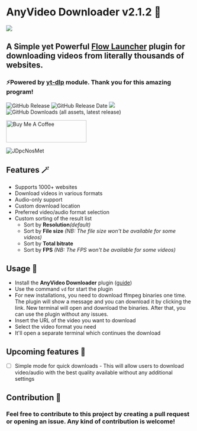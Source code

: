 # AnyVideo Downloader v2.1.2 🔻


![](https://github.com/user-attachments/assets/18a6cff4-ee86-4322-a72d-c6a02628503a)

## A Simple yet Powerful [Flow Launcher](https://github.com/Flow-Launcher/Flow.Launcher) plugin for downloading videos from literally thousands of websites.
### ⚡Powered by [yt-dlp](https://github.com/yt-dlp/yt-dlp) module. Thank you for this amazing program!
![GitHub Release](https://img.shields.io/github/v/release/z1nc0r3/AnyVideo-Downloader-Flow-Plugin) ![GitHub Release Date](https://img.shields.io/github/release-date/z1nc0r3/AnyVideo-Downloader-Flow-Plugin) ![](https://img.shields.io/github/downloads/z1nc0r3/AnyVideo-Downloader-Flow-Plugin/total) ![GitHub Downloads (all assets, latest release)](https://img.shields.io/github/downloads/z1nc0r3/AnyVideo-Downloader-Flow-Plugin/latest/total)

<a href="https://www.buymeacoffee.com/z1nc0r3" target="_blank"><img src="https://cdn.buymeacoffee.com/buttons/v2/default-yellow.png" alt="Buy Me A Coffee" style="height: 60px !important;width: 217px !important;" ></a>

![JDpcNosMet](https://github.com/user-attachments/assets/5049273d-72f9-4d7b-86cb-1a924b0f5b21)


## Features 🪄
- Supports 1000+ websites
- Download videos in various formats
- Audio-only support
- Custom download location
- Preferred video/audio format selection
- Custom sorting of the result list
  - Sort by **Resolution**_(default)_
  - Sort by **File size** _(NB: The file size won't be available for some videos)_
  - Sort by **Total bitrate**
  - Sort by **FPS** _(NB: The FPS won't be available for some videos)_


## Usage 👤
- Install the **AnyVideo Downloader** plugin ([guide](https://github.com/Flow-Launcher/Flow.Launcher/?tab=readme-ov-file#-plugin-store))
- Use the command ```vd``` for start the plugin
- For new installations, you need to download ffmpeg binaries one time. The plugin will show a message and you can download it by clicking the link. New terminal will open and download the binaries. After that, you can use the plugin without any issues.
- Insert the URL of the video you want to download
- Select the video format you need
- It'll open a separate terminal which continues the download


## Upcoming features 💚
- [ ]  Simple mode for quick downloads - This will allow users to download video/audio with the best quality available without any additional settings


## Contribution 🤝
### Feel free to contribute to this project by creating a pull request or opening an issue. Any kind of contribution is welcome!